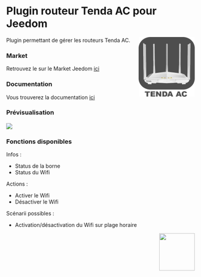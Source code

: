 # Plugin routeur Tenda AC pour Jeedom

<img src="plugin_info/tendaac_icon.png" align="right" height="160" width="150">

Plugin permettant de gérer les routeurs Tenda AC.


### Market

Retrouvez le sur le Market Jeedom [ici](https://www.jeedom.com/market/index.php?v=d&p=market&type=plugin&name=bornetenda)


### Documentation

Vous trouverez la documentation [ici](https://github.com/Jeedom-Plugins-Extra/plugin-bornetenda/blob/master/docs/fr_FR/index.md)


### Prévisualisation

<img src="docs/images/bornetenda_screenshot1.jpg" align="center">


### Fonctions disponibles

Infos :
* Status de la borne
* Status du Wifi

Actions :
* Activer le Wifi
* Désactiver le Wifi

Scénarii possibles :
* Activation/désactivation du Wifi sur plage horaire

<img src="https://github.com/Jeedom-Plugins-Extra/Jeedom-Plugins-Extra/blob/master/images/Jeedom-Plugins-Extra.png" align="right" height="100" width="95">

